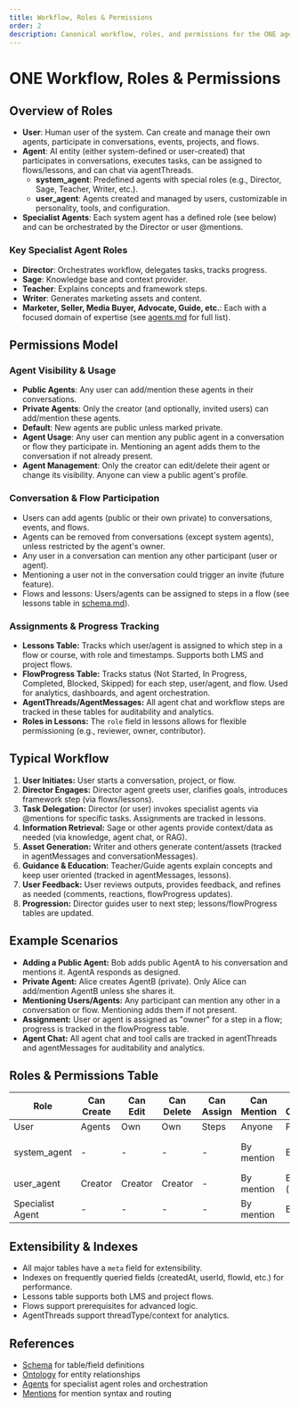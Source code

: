 ```yaml
---
title: Workflow, Roles & Permissions
order: 2
description: Canonical workflow, roles, and permissions for the ONE agent/human system
---
```


# ONE Workflow, Roles & Permissions

## Overview of Roles

- **User**: Human user of the system. Can create and manage their own agents, participate in conversations, events, projects, and flows.
- **Agent**: AI entity (either system-defined or user-created) that participates in conversations, executes tasks, can be assigned to flows/lessons, and can chat via agentThreads.
  - **system_agent**: Predefined agents with special roles (e.g., Director, Sage, Teacher, Writer, etc.).
  - **user_agent**: Agents created and managed by users, customizable in personality, tools, and configuration.
- **Specialist Agents**: Each system agent has a defined role (see below) and can be orchestrated by the Director or user @mentions.

### Key Specialist Agent Roles
- **Director**: Orchestrates workflow, delegates tasks, tracks progress.
- **Sage**: Knowledge base and context provider.
- **Teacher**: Explains concepts and framework steps.
- **Writer**: Generates marketing assets and content.
- **Marketer, Seller, Media Buyer, Advocate, Guide, etc.**: Each with a focused domain of expertise (see [agents.md](./agents.md) for full list).

## Permissions Model

### Agent Visibility & Usage
- **Public Agents**: Any user can add/mention these agents in their conversations.
- **Private Agents**: Only the creator (and optionally, invited users) can add/mention these agents.
- **Default**: New agents are public unless marked private.
- **Agent Usage**: Any user can mention any public agent in a conversation or flow they participate in. Mentioning an agent adds them to the conversation if not already present.
- **Agent Management**: Only the creator can edit/delete their agent or change its visibility. Anyone can view a public agent's profile.

### Conversation & Flow Participation
- Users can add agents (public or their own private) to conversations, events, and flows.
- Agents can be removed from conversations (except system agents), unless restricted by the agent's owner.
- Any user in a conversation can mention any other participant (user or agent).
- Mentioning a user not in the conversation could trigger an invite (future feature).
- Flows and lessons: Users/agents can be assigned to steps in a flow (see lessons table in [schema.md](./schema.md)).

### Assignments & Progress Tracking
- **Lessons Table:** Tracks which user/agent is assigned to which step in a flow or course, with role and timestamps. Supports both LMS and project flows.
- **FlowProgress Table:** Tracks status (Not Started, In Progress, Completed, Blocked, Skipped) for each step, user/agent, and flow. Used for analytics, dashboards, and agent orchestration.
- **AgentThreads/AgentMessages:** All agent chat and workflow steps are tracked in these tables for auditability and analytics.
- **Roles in Lessons:** The `role` field in lessons allows for flexible permissioning (e.g., reviewer, owner, contributor).

## Typical Workflow

1. **User Initiates:** User starts a conversation, project, or flow.
2. **Director Engages:** Director agent greets user, clarifies goals, introduces framework step (via flows/lessons).
3. **Task Delegation:** Director (or user) invokes specialist agents via @mentions for specific tasks. Assignments are tracked in lessons.
4. **Information Retrieval:** Sage or other agents provide context/data as needed (via knowledge, agent chat, or RAG).
5. **Asset Generation:** Writer and others generate content/assets (tracked in agentMessages and conversationMessages).
6. **Guidance & Education:** Teacher/Guide agents explain concepts and keep user oriented (tracked in agentMessages, lessons).
7. **User Feedback:** User reviews outputs, provides feedback, and refines as needed (comments, reactions, flowProgress updates).
8. **Progression:** Director guides user to next step; lessons/flowProgress tables are updated.

## Example Scenarios

- **Adding a Public Agent:** Bob adds public AgentA to his conversation and mentions it. AgentA responds as designed.
- **Private Agent:** Alice creates AgentB (private). Only Alice can add/mention AgentB unless she shares it.
- **Mentioning Users/Agents:** Any participant can mention any other in a conversation or flow. Mentioning adds them if not present.
- **Assignment:** User or agent is assigned as "owner" for a step in a flow; progress is tracked in the flowProgress table.
- **Agent Chat:** All agent chat and tool calls are tracked in agentThreads and agentMessages for auditability and analytics.

## Roles & Permissions Table

| Role                | Can Create | Can Edit | Can Delete | Can Assign | Can Mention | Can Add to Conversation/Flow | Can View | Notes |
|---------------------|------------|----------|------------|------------|-------------|-----------------------------|----------|-------|
| User                | Agents     | Own      | Own        | Steps      | Anyone      | Public/Own Private          | All      |       |
| system_agent        | -          | -        | -          | -          | By mention  | By mention                  | All      | E.g., Director, Sage |
| user_agent          | Creator    | Creator  | Creator    | -          | By mention  | By creator/any user (if public) | All |       |
| Specialist Agent    | -          | -        | -          | -          | By mention  | By mention                  | All      | See agents.md |

## Extensibility & Indexes
- All major tables have a `meta` field for extensibility.
- Indexes on frequently queried fields (createdAt, userId, flowId, etc.) for performance.
- Lessons table supports both LMS and project flows.
- Flows support prerequisites for advanced logic.
- AgentThreads support threadType/context for analytics.

## References
- [Schema](./schema.md) for table/field definitions
- [Ontology](./ontology.md) for entity relationships
- [Agents](./agents.md) for specialist agent roles and orchestration
- [Mentions](./mentions.md) for mention syntax and routing
